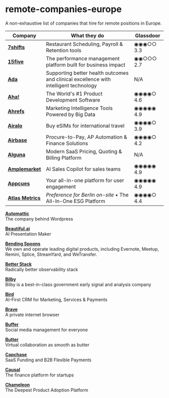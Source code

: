 # remote-companies-europe
A non-exhaustive list of companies that hire for remote positions in Europe.


| Company  | What they do | Glassdoor |
| ------------- | ------------- | ------------- |
| **[7shifts](https://www.7shifts.com/)** | Restaurant Scheduling, Payroll & Retention tools | ◉◉◉○○  3.3 |
| **[15five](https://www.15five.com/)** | The performance management platform built for business impact | ◉◉○○○  2.7 |
| **[Ada](https://about.ada.com/careers)** | Supporting better health outcomes and clinical excellence with intelligent technology | N/A |
| **[Aha!](https://www.aha.io/)** | The World's #1 Product Development Software | ◉◉◉◉○  4.6 |
| **[Ahrefs](https://ahrefs.com/)** | Marketing Intelligence Tools Powered by Big Data | ◉◉◉◉◉  4.9 |
| **[Airalo](https://airalo.com/)** | Buy eSIMs for international travel | ◉◉◉◉○  3.9  |
| **[Airbase](https://airbase.com/)** | Procure-to-Pay, AP Automation & Finance Solutions | ◉◉◉◉○  4.2 |
| **[Alguna](https://alguna.io/)** | Modern SaaS Pricing, Quoting & Billing Platform | N/A |
| **[Amplemarket](https://amplemarket.com/)** | AI Sales Copilot for sales teams | ◉◉◉◉◉  4.9 |
| **[Appcues](https://appcues.com/)** | Your all-in-one platform for user engagement | ◉◉◉◉◉  4.9 |
| **[Atlas Metrics](https://atlasmetrics.io/)** |*Preference for Berlin on-site* • The All-In-One ESG Platform | ◉◉◉◉○  4.4 |



**[Automattic](https://automattic.com/work-with-us/)**  
The company behind Wordpress

**[Beautiful.ai](https://beautiful.ai/work-with-us/)**  
AI Presentation Maker

**[Bending Spoons](https://bendingspoons.com/)**  
We own and operate leading digital products, including Evernote, Meetup, Remini, Splice, StreamYard, and WeTransfer.

**[Better Stack](https://betterstack.com/)**  
Radically better observability stack

**[Bilby](https://bilby.ai/)**  
Bilby is a best-in-class government early signal and analysis company

**[Bird](https://bird.com/)**  
AI-First CRM for Marketing, Services & Payments

**[Brave](https://brave.com/careers/)**  
A private internet browser

**[Buffer](https://buffer.com/)**  
Social media management for everyone

**[Butter](https://butter.us/)**  
Virtual collaboration as smooth as butter

**[Capchase](https://capchase.com/)**  
SaaS Funding and B2B Flexible Payments

**[Causal](https://causal.app/)**  
The finance platform for startups

**[Chameleon](https://chameleon.io/)**  
The Deepest Product Adoption Platform
